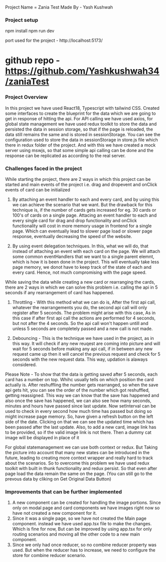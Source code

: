 Project Name = Zania Test
Made By - Yash Kushwah

### Project setup

npm install
npm run dev

port used for the project - http://localhost:5173/

# github repo - https://github.com/Yashkushwah34/zaniaTest

### Project Overview

In this project we have used React18, Typescript with tailwind CSS. Created some interfaces to create the blueprint for the data which we are going to get in response of hitting the api. For API calling we have used axios, for global state management we have used redux toolkit to store the data and persisted the data in session storage, so that if the page is reloaded, the data still remains the same and is stored in sessionStorage. You can see the configuration used to store the data in sessionStorage in store.js file which there in redux folder of the project. And with this we have created a mock server using mswjs, so that some simple api calling can be done and the response can be replicated as according to the real server.

### Challenges faced in the project

While starting the project, there are 2 ways in which this project can be started and main events of the project i.e. drag and dropevent and onClick events of card can be initialized

1. By attaching an event handler to each and every card, and by using this we can achieve the scenario that we want. But the drawback for this technique is, if the number of cards gets increased for eg. 30 cards or 100's of cards on a single page. Attacing an event handler to each and every single card for drag and drop functionality and onClick functionality will cost in more memory usage in frontend for a single page. Which can eventually lead to slower page load or slower page response, eventually decreasing the speed of the website.

2. By using event delegation techniques. In this, what we will do, that instead of attaching an event with each card on the page. We will attach some common eventHandlers that we want to a single parent elemnt, which is how it is been done in the project. This will eventually take less page memory, we donot have to keep track of the state of each and every card. Hence, not much compromising with the page speed.

While saving the data while creating a new card or rearranging the cards, there are 2 ways in which we can solve this problem i.e. calling the api in 5 seconds if any rearrangement of card has happened.

1. Throttling - With this method what we can do is, After the first api call, whatever the rearrangements you do, the second api call will only register after 5 seconds. The problem might arise with this case, As in this case if after first api call the actions are performed for 4 seconds, but not after the 4 seconds. So the api call won't happen untill and unless 5 seconds are completely passed and a new call is not made.

2. Debouncing - This is the technique we have used in the project, as in this way. It will check if any new reuqest are coming into picture and will wait for 5 seconds before making any api call, if in between any new request came up then it will cancel the previous request and check for 5 seconds with the new request data. This way, updation is alaways considered.

Please Note - To show that the data is getting saved after 5 seconds, each card has a number on top. Whihc usually tells on which position the card actually is. After reshuffling the number gets rearranged, so when the save api gets hit, you can see the order of the number which got reshuffled, getting reassigned. This way we can know that the save has happened and also once the save has happened, we can also see how many seconds, minutes and hours have passed since last update. Now setInterval can be used to check in every second how much time has passed but doing so might increase page memory. So, have given a refresh button on the left side of the date. Clicking on that we can see the updated time which has been passed after the last update. Also, to add a new card, image link has to be provided, so if the valid image link is not there. Then a dummy cat image will be displayed in place of it

For global statemanagement we can use both context or redux. But Taking the picture into account that many new states can be introduced in the future, leading to creating more context wrapper and really hard to track about the scenarios. So to overcome this problem we have used redux toolkit with built in thunk functionality and redux persist. So that even after page load the data remain the same on the page. (You can still go to the prevous data by cliking on Get Original Data Button)

### Improvements that can be further implemented

1. A new component can be created for handling the image portions. Since only on modal page and card components we have images right now so have not created a new component for it.
2. Since it was a single page, so we have not created the Main page component. instead we have used app.tsx file to make the changes. Which is fine for now, But can be improved by using app.tsx for only routing scenarios and moving all the other code to a new main component.
3. Since we only had once reducer, so no combine reducer property was used. But when the reducer has to increase, we need to configure the store for combine reducer scenario.
